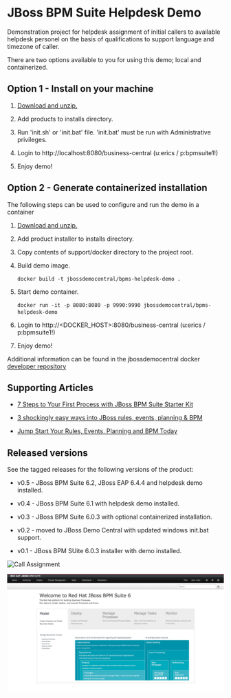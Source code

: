 JBoss BPM Suite Helpdesk Demo 
=============================
Demonstration project for helpdesk assignment of initial callers to available helpdesk personel on the basis of qualifications to
support language and timezone of caller.

There are two options available to you for using this demo; local and containerized.


Option 1 - Install on your machine
----------------------------------
1. [Download and unzip.](https://github.com/jbossdemocentral/bpms-helpdesk-demo/archive/master.zip)

2. Add products to installs directory.

3. Run 'init.sh' or 'init.bat' file. 'init.bat' must be run with Administrative privileges.

4. Login to http://localhost:8080/business-central  (u:erics / p:bpmsuite1!)

5. Enjoy demo!


Option 2 - Generate containerized installation
----------------------------------------------
The following steps can be used to configure and run the demo in a container

1. [Download and unzip.](https://github.com/jbossdemocentral/bpms-helpdesk-demo/archive/master.zip)

2. Add product installer to installs directory.

3. Copy contents of support/docker directory to the project root.

4. Build demo image.

	```
	docker build -t jbossdemocentral/bpms-helpdesk-demo .
	```
5. Start demo container.

	```
	docker run -it -p 8080:8080 -p 9990:9990 jbossdemocentral/bpms-helpdesk-demo
	```
6. Login to http://&lt;DOCKER_HOST&gt;:8080/business-central (u:erics / p:bpmsuite1!)

7. Enjoy demo!

Additional information can be found in the jbossdemocentral docker [developer repository](https://github.com/jbossdemocentral/docker-developer)


Supporting Articles
-------------------
- [7 Steps to Your First Process with JBoss BPM Suite Starter Kit](http://www.schabell.org/2015/08/7-steps-first-process-jboss-bpmsuite-starter-kit.html)

- [3 shockingly easy ways into JBoss rules, events, planning & BPM](http://www.schabell.org/2015/01/3-shockingly-easy-ways-into-jboss-brms-bpmsuite.html)

- [Jump Start Your Rules, Events, Planning and BPM Today](http://www.schabell.org/2014/12/jump-start-rules-events-planning-bpm-today.html)


Released versions
-----------------

See the tagged releases for the following versions of the product:

- v0.5 - JBoss BPM Suite 6.2, JBoss EAP 6.4.4 and helpdesk demo installed.

- v0.4 - JBoss BPM Suite 6.1 with helpdesk demo installed.

- v0.3 - JBoss BPM Suite 6.0.3 with optional containerized installation.

- v0.2 - moved to JBoss Demo Central with updated windows init.bat support.

- v0.1 - JBoss BPM SUite 6.0.3 installer with demo installed.

![Call Assignment](https://github.com/eschabell/bpms-helpdesk-demo/blob/master/docs/demo-images/call-assignment.png?raw=true)

![BPM Suite](https://github.com/eschabell/bpms-helpdesk-demo/blob/master/docs/demo-images/bpmsuite.png?raw=true)
